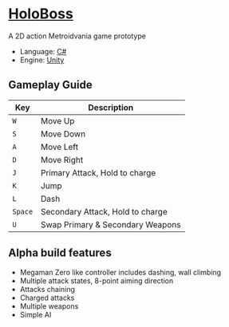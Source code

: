 # [HoloBoss](https://dealoux.itch.io/holoboss)
A 2D action Metroidvania game prototype
- Language: [C#](https://learn.microsoft.com/en-us/dotnet/csharp/)
- Engine: [Unity](https://unity.com/)

## Gameplay Guide

| Key | Description |
|---------|-------------|
| `W` | Move Up |
| `S` | Move Down |
| `A` | Move Left |
| `D` | Move Right |
| `J` | Primary Attack, Hold to charge |
| `K` | Jump |
| `L` | Dash |
| `Space` | Secondary Attack, Hold to charge |
| `U` | Swap Primary & Secondary Weapons |

## Alpha build features
- Megaman Zero like controller includes dashing, wall climbing
- Multiple attack states, 8-point aiming direction
- Attacks chaining
- Charged attacks
- Multiple weapons
- Simple AI